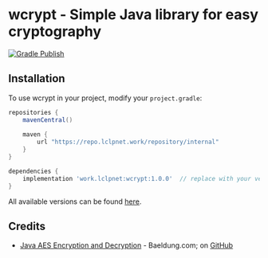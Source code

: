 # wcrypt - Simple Java library for easy cryptography
[![Gradle Publish](https://github.com/LCLPYT/wcrypt/actions/workflows/gradle-publish.yml/badge.svg)](https://github.com/LCLPYT/wcrypt/actions/workflows/gradle-publish.yml)

## Installation
To use wcrypt in your project, modify your `project.gradle`:
```groovy
repositories {
    mavenCentral()
    
    maven {
        url "https://repo.lclpnet.work/repository/internal"
    }
}

dependencies {
    implementation 'work.lclpnet:wcrypt:1.0.0'  // replace with your version
}
```
All available versions can be found [here](https://repo.lclpnet.work/#artifact/work.lclpnet/wcrypt).

## Credits
- [Java AES Encryption and Decryption](https://www.baeldung.com/java-aes-encryption-decryption) - Baeldung.com; on 
[GitHub](https://github.com/eugenp/tutorials/tree/62a74a6b2827ab0760b98ba173ebff2f3c884d01/core-java-modules/core-java-security-algorithms)